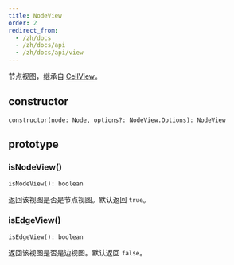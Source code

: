 ```yaml
---
title: NodeView
order: 2
redirect_from:
  - /zh/docs
  - /zh/docs/api
  - /zh/docs/api/view
---
```


节点视图，继承自 [CellView](./cellview)。

## constructor

```sign
constructor(node: Node, options?: NodeView.Options): NodeView
```

## prototype

### isNodeView()

```sign
isNodeView(): boolean
```

返回该视图是否是节点视图。默认返回 `true`。

### isEdgeView()

```sign
isEdgeView(): boolean
```

返回该视图是否是边视图。默认返回 `false`。
